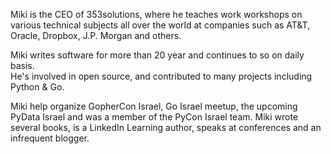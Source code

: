 Miki is the CEO of 353solutions, where he teaches work workshops on various
technical subjects all over the world at companies such as AT&T, Oracle,
Dropbox, J.P. Morgan and others.

Miki writes software for more than 20 year and continues to so on daily basis.  
He's involved in open source, and contributed to many projects including Python & Go. 

Miki help organize GopherCon Israel, Go Israel meetup, the upcoming PyData
Israel and was a member of the PyCon Israel team.  Miki wrote several books, is
a LinkedIn Learning author, speaks at conferences and an infrequent blogger.
